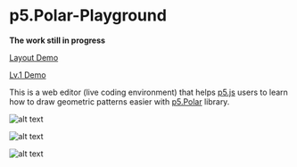 # p5.Polar-Playground

**The work still in progress**

[Layout Demo](https://liz-peng.github.io/p5.Polar/)

[Lv.1 Demo](https://liz-peng.github.io/p5.Polar/lv1_1.0/lv1_ellipse.html)

This is a web editor (live coding environment) that helps [p5.js](https://p5js.org/) users to learn how to draw geometric patterns easier with [p5.Polar](https://github.com/liz-peng/p5.Polar) library.

![alt text](https://i.imgur.com/hF9WS0R.png "p5.Polar web editor") 

![alt text](https://i.imgur.com/tpGcKu0.png "level 1 demo") 

![alt text](https://i.imgur.com/UWCi7JS.png "level 1 demo") 


